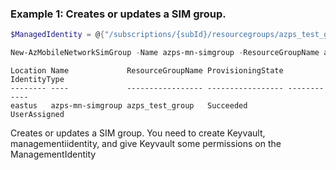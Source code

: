 ### Example 1: Creates or updates a SIM group.
```powershell
$ManagedIdentity = @{"/subscriptions/{subId}/resourcegroups/azps_test_group/providers/Microsoft.ManagedIdentity/userAssignedIdentities/azps-mn-mi"="{}"}

New-AzMobileNetworkSimGroup -Name azps-mn-simgroup -ResourceGroupName azps_test_group -Location eastus -IdentityType 'UserAssigned' -EncryptionKeyUrl "https://azps-keyvault.vault.azure.net/keys/keyvault" -IdentityUserAssignedIdentity $ManagedIdentity -MobileNetworkId "/subscriptions/{subId}/resourceGroups/azps_test_group/providers/Microsoft.MobileNetwork/mobileNetworks/azps-mn"
```

```output
Location Name             ResourceGroupName ProvisioningState IdentityType
-------- ----             ----------------- ----------------- ------------
eastus   azps-mn-simgroup azps_test_group   Succeeded         UserAssigned
```

Creates or updates a SIM group.
You need to create Keyvault, managementiidentity, and give Keyvault some permissions on the ManagementIdentity